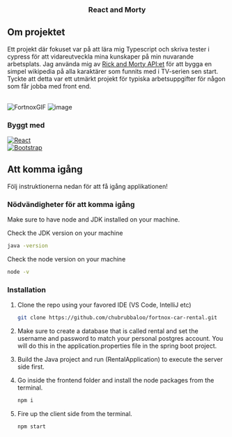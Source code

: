 




<h3 align="center">React and Morty</h3>

   
</div>






<!-- ABOUT THE PROJECT -->
## Om projektet

<a name="about-the-project" ></a>
Ett projekt där fokuset var på att lära mig Typescript och skriva tester i cypress för att vidareutveckla mina kunskaper på min nuvarande arbetsplats. Jag använda mig av <a href="https://rickandmortyapi.com/">Rick and Morty API:et</a> för att bygga en simpel wikipedia på alla karaktärer som funnits med i TV-serien sen start. Tyckte att detta var ett utmärkt projekt för typiska arbetsuppgifter för någon som får jobba med front end. 
<br><br>

![FortnoxGIF](https://github.com/chubrubbaloo/fortnox-car-rental/assets/71407043/1d9b8350-204c-4725-9d47-68713b25a6bd)
![image](https://github.com/chubrubbaloo/fortnox-car-rental/assets/71407043/c5043f90-245a-415e-814a-281476da98a9)


### Byggt med
[![React][React.js]][React-url]
<br>
[![Bootstrap][Bootstrap.com]][Bootstrap-url]


<!-- GETTING STARTED -->
## Att komma igång

Följ instruktionerna nedan för att få igång applikationen!

### Nödvändigheter för att komma igång

Make sure to have node and JDK installed on your machine.

Check the JDK version on your machine
  ```sh
  java -version
  ```

Check the node version on your machine
  ```sh
  node -v
  ```

### Installation

1. Clone the repo using your favored IDE (VS Code, IntelliJ etc)
   ```sh
   git clone https://github.com/chubrubbaloo/fortnox-car-rental.git
   ```

2. Make sure to create a database that is called rental and set the username and password to match your personal postgres account. You will do this in the application.properties file in the spring boot project.

3. Build the Java project and run (RentalApplication) to execute the server side first.

4. Go inside the frontend folder and install the node packages from the terminal.
   ```sh
   npm i
   ```

5. Fire up the client side from the terminal.
   ```sh
   npm start
   ```


















[spring]: https://img.shields.io/badge/Spring-6DB33F?style=for-the-badge&logo=spring&logoColor=white
[Java]: [https://img.shields.io/badge/java-%23ED8B00.svg?style=for-the-badge&logo=openjdk&logoColor=white](https://img.shields.io/badge/React-20232A?style=for-the-badge&logo=react&logoColor=61DAFB)
[Java-url]: [https://www.java.com/](https://img.shields.io/badge/React-20232A?style=for-the-badge&logo=react&logoColor=61DAFB)
[postgres]: https://img.shields.io/badge/PostgreSQL-316192?style=for-the-badge&logo=postgresql&logoColor=white
[postgres-url]: https://www.postgresql.org/


<!-- MARKDOWN LINKS & IMAGES -->
<!-- https://www.markdownguide.org/basic-syntax/#reference-style-links -->
[contributors-shield]: https://img.shields.io/github/contributors/github_username/repo_name.svg?style=for-the-badge
[contributors-url]: https://github.com/github_username/repo_name/graphs/contributors
[forks-shield]: https://img.shields.io/github/forks/github_username/repo_name.svg?style=for-the-badge
[forks-url]: https://github.com/github_username/repo_name/network/members
[stars-shield]: https://img.shields.io/github/stars/github_username/repo_name.svg?style=for-the-badge
[stars-url]: https://github.com/github_username/repo_name/stargazers
[issues-shield]: https://img.shields.io/github/issues/github_username/repo_name.svg?style=for-the-badge
[issues-url]: https://github.com/github_username/repo_name/issues
[license-shield]: https://img.shields.io/github/license/github_username/repo_name.svg?style=for-the-badge
[license-url]: https://github.com/github_username/repo_name/blob/master/LICENSE.txt
[linkedin-shield]: https://img.shields.io/badge/-LinkedIn-black.svg?style=for-the-badge&logo=linkedin&colorB=555
[linkedin-url]: https://linkedin.com/in/linkedin_username
[product-screenshot]: images/screenshot.png
[Next.js]: https://img.shields.io/badge/next.js-000000?style=for-the-badge&logo=nextdotjs&logoColor=white
[Next-url]: https://nextjs.org/
[React.js]: https://img.shields.io/badge/React-20232A?style=for-the-badge&logo=react&logoColor=61DAFB
[React-url]: https://reactjs.org/
[Vue.js]: https://img.shields.io/badge/Vue.js-35495E?style=for-the-badge&logo=vuedotjs&logoColor=4FC08D
[Vue-url]: https://vuejs.org/
[Angular.io]: https://img.shields.io/badge/Angular-DD0031?style=for-the-badge&logo=angular&logoColor=white
[Angular-url]: https://angular.io/
[Svelte.dev]: https://img.shields.io/badge/Svelte-4A4A55?style=for-the-badge&logo=svelte&logoColor=FF3E00
[Svelte-url]: https://svelte.dev/
[Laravel.com]: https://img.shields.io/badge/Laravel-FF2D20?style=for-the-badge&logo=laravel&logoColor=white
[Laravel-url]: https://laravel.com
[Bootstrap.com]: https://img.shields.io/badge/Bootstrap-563D7C?style=for-the-badge&logo=bootstrap&logoColor=white
[Bootstrap-url]: https://getbootstrap.com
[JQuery.com]: https://img.shields.io/badge/jQuery-0769AD?style=for-the-badge&logo=jquery&logoColor=white
[JQuery-url]: https://jquery.com 
